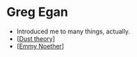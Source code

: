 # Greg Egan
- Introduced me to many things, actually.
- [[Dust theory]]
- [[Emmy Noether]]

[//begin]: # "Autogenerated link references for markdown compatibility"
[Dust theory]: dust-theory "dust-theory"
[Emmy Noether]: emmy-noether "Emmy Noether"
[//end]: # "Autogenerated link references"
